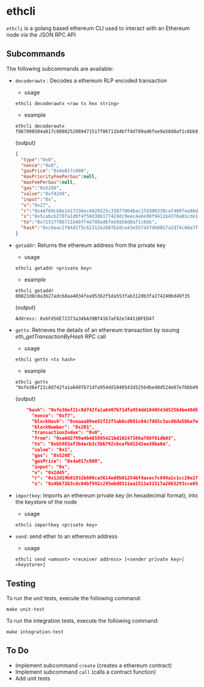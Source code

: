 # ethcli

`ethcli` is a golang based ethereum CLI used to interact with an Ethereum node via the JSON RPC API

## Subcommands
The following subcommands are available:
- `decoderawtx` : Decodes a ethereum RLP encoded transaction
   
    - usage
    ```
    ethcli decoderawtx <raw tx hex string>
    ```

    - example
  ```
  ethcli decoderawtx f867808504a817c8008252089471517f86711b4bff4d789ad6fee9a58d8af1c6bb830f42408027a044f69cb0e1417336ec4020225c33877064bac1fd306338caf460fea86d4c6993a05cabcb2707a1d9f4f58d38b177419dc9eec4abe98f9411b4376a01cde136c623
  ```

    (output)
  ```json
  {
    "type":"0x0",
    "nonce":"0x0",
    "gasPrice":"0x4a817c800",
    "maxPriorityFeePerGas":null,
    "maxFeePerGas":null,
    "gas":"0x5208",
    "value":"0xf4240",
    "input":"0x",
    "v":"0x27",
    "r":"0x44f69cb0e1417336ec4020225c33877064bac1fd306338caf460fea86d4c6993",
    "s":"0x5cabcb2707a1d9f4f58d38b177419dc9eec4abe98f9411b4376a01cde136c623",
    "to":"0x71517f86711b4bff4d789ad6fee9a58d8af1c6bb",
    "hash":"0xc6eac2f84d1f5c62312e2887b2dce43e557a57db0857a2d74c60a7f17e6467e1"
  }

  ```

- `getaddr`: Returns the ethereum address from the private key
  
  - usage
  ```
  ethcli getaddr <private key>
  ```

  - example
  ```
  ethcli getaddr 00821d8c8a3627adc68aa4034fea953b2f5da553fab312db3fa274240bd49f35
  ```

  (output)
  ```
  Address: 0x6Fd56E72373a34bA39Bf4167aF82e7A411BFED47
  ```

- `gettx`: Retrieves the details of an ethereum transaction by issuing *eth_getTransactionByHash* RPC call
  
  - usage
  ```
  ethcli gettx <tx hash>
  ```

  - example
  ```
  ethcli gettx  "0xfe36ef21c8d742fa1a6407b71dfa954dd1040543d52564be40d524e07e7bbb49"
  ```
  (output)
  ```json
  	  "hash": "0xfe36ef21c8d742fa1a6407b71dfa954dd1040543d52564be40d524e07e7bbb49",
	    "nonce": "0xf7",
	    "blockHash": "0xeaaa08ee92f22f5ab6cd081c04c7d65c3acd6da5bba7e00da435b383015b1665",
	    "blockNumber": "0x201",
	    "transactionIndex": "0x0",
	    "from": "0xa6d2799a4b465805421bd10247386a708f01db03",
	    "to": "0xb5883af3b4ecb3c3bb792cbcefbd1542ee30ba0a",
	    "value": "0x1",
	    "gas": "0x5208",
	    "gasPrice": "0x4a817c800",
	    "input": "0x",
	    "v": "0x2d45",
	    "r": "0x12d19b01932b608ca3614ed8b01254bf4acecfc849a1c1cc28e275b0142e37a8",
	    "s": "0x4b672b3cdc04bf992c295ebd8511ea1511e31517a2663293cce65a243ed93c1"
  ```
- `importkey`: Imports an ethereum private key (in hexadecimal format), into the keystore of the node
  
  - usage
  ```
  ethcli importkey <private key>
  ```

- `send`: send ether to an ethereum address
  
  - usage 
  ```
  ethcli send <amount> <receiver address> [<sender private key>|<keystore>]
  ```

## Testing
To run the unit tests, execute the following command:
```
make unit-test
```
To run the integration tests, execute the following command:
```
make integration-test
```


## To Do
- Implement subcommand `create` (creates a ethereum contract)
- Implement subcommand `call` (calls a contract function)
- Add unit tests